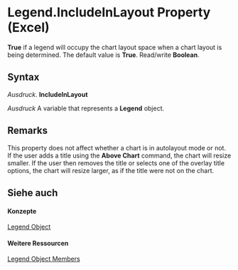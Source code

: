 
# Legend.IncludeInLayout Property (Excel)

 **True** if a legend will occupy the chart layout space when a chart layout is being determined. The default value is **True**. Read/write **Boolean**.


## Syntax

 _Ausdruck_. **IncludeInLayout**

 _Ausdruck_ A variable that represents a **Legend** object.


## Remarks

This property does not affect whether a chart is in autolayout mode or not. If the user adds a title using the  **Above Chart** command, the chart will resize smaller. If the user then removes the title or selects one of the overlay title options, the chart will resize larger, as if the title were not on the chart.


## Siehe auch


#### Konzepte


[Legend Object](9be53984-bc9c-f964-9ab3-be52d3699bd9.md)
#### Weitere Ressourcen


[Legend Object Members](http://msdn.microsoft.com/library/3b5e8714-67b8-9b58-f4c6-61f2b763ee00%28Office.15%29.aspx)